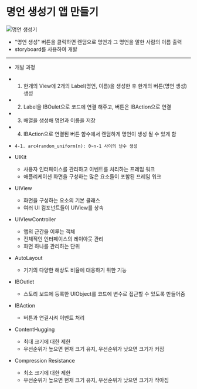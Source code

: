 명언 생성기 앱 만들기
===========
![명언 생성기](https://user-images.githubusercontent.com/55949986/151308318-6638457f-cc33-4982-85d0-50158d4233cd.gif)

* "명언 생성" 버튼을 클릭하면 랜덤으로 명언과 그 명언을 말한 사람의 이름 출력
* storyboard를 사용하여 개발
---------------------------------------
* 개발 과정
*  1. 한개의 View에 2개의 Label(명언, 이름)을 생성한 후 한개의 버튼(명언 생성) 생성
*  2. Label을 IBOulet으로 코드에 연결 해주고, 버튼은 IBAction으로 연결
*  3. 배열을 생성해 명언과 이름을 저장
*  4. IBAction으로 연결된 버튼 함수에서 랜덤하게 명언이 생성 될 수 있게 함
*     4-1. arc4random_uniform(n): 0~n-1 사이의 난수 생성

* UIKit
    * 사용자 인터페이스를 관리하고 이벤트를 처리하는 프레임 워크
    * 애플리케이션 화면을 구성하는 많은 요소들이 포함된 프레임 워크

* UIView
   * 화면을 구성하는 요소의 기본 클래스
   * 여러 UI 컴포넌트들이 UIView를 상속

* UIVIewController
   *  앱의 근간을 이루는 객체
   *  전체적인 인터페이스의 레이아웃 관리
   *  화면 하나를 관리하는 단위

* AutoLayout
   * 기기의 다양한 해상도 비율에 대응하기 위한 기능
 
* IBOutlet
   * 스토리 보드에 등록한 UIObject를 코드에 변수로 접근할 수 있도록 만들어줌

* IBAction
   * 버튼과 연결시켜 이벤트 처리

* ContentHugging
   * 최대 크기에 대한 제한
   * 우선순위가 높으면 현재 크기 유지, 우선순위가 낮으면 크기가 커짐

* Compression Resistance
   * 최소 크기에 대한 제한
   * 우선순위가 높으면 현재 크기 유지, 우선순위가 낮으면 크기가 작아짐
